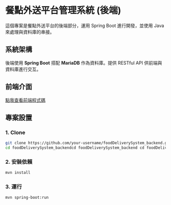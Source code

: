 # 餐點外送平台管理系統 (後端)

這個專案是餐點外送平台的後端部分，運用 Spring Boot 進行開發，並使用 Java 來處理與資料庫的串接。

## 系統架構
後端使用 **Spring Boot** 搭配 **MariaDB** 作為資料庫。提供 RESTful API 供前端與資料庫進行交互。

## 前端介面
[點我查看前端程式碼](https://github.com/yhnjiuy4321/foodDeliverySystem_frontend/tree/master)

## 專案設置

### 1. Clone

```sh
git clone https://github.com/your-username/foodDeliverySystem_backend.git
cd foodDeliverySystem_backendcd foodDeliverySystem_backend cd foodDeliverySystem_backend
```

### 2. 安裝依賴

```sh
mvn install
```

### 3. 運行
```sh
mvn spring-boot:run
```


